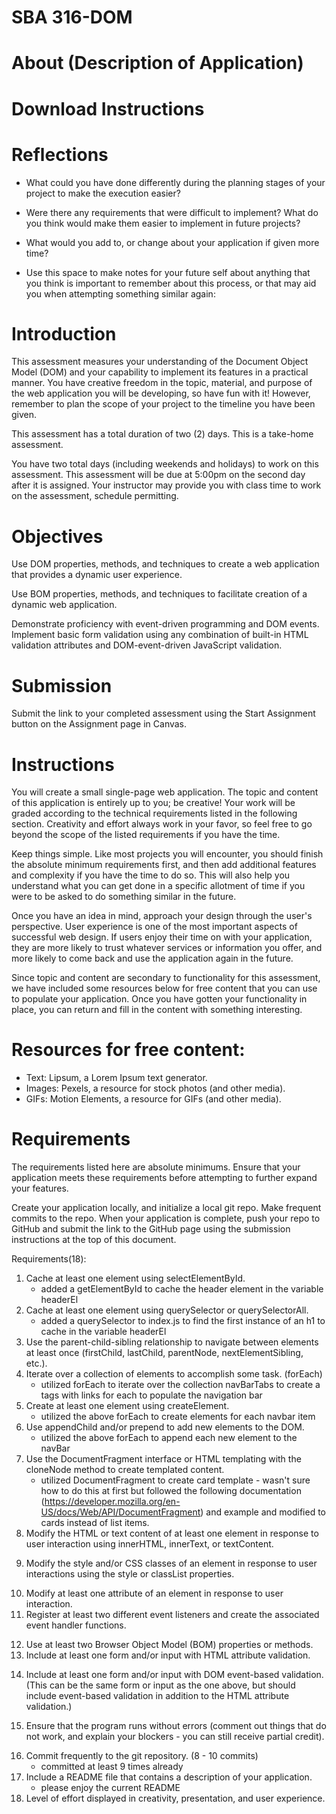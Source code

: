 # SBA 316-DOM

# About (Description of Application)



# Download Instructions 



# Reflections 
- What could you have done differently during the planning stages of your project to make the execution easier?

- Were there any requirements that were difficult to implement? What do you think would make them easier to implement in future projects?

- What would you add to, or change about your application if given more time?

- Use this space to make notes for your future self about anything that you think is important to remember about this process, or that may aid you when attempting something similar again:


<!-- Notes from the assignment  -->
# Introduction
This assessment measures your understanding of the Document Object Model (DOM) and your capability to implement its features in a practical manner. You have creative freedom in the topic, material, and purpose of the web application you will be developing, so have fun with it! However, remember to plan the scope of your project to the timeline you have been given.

This assessment has a total duration of two (2) days. This is a take-home assessment.

You have two total days (including weekends and holidays) to work on this assessment. This assessment will be due at 5:00pm on the second day after it is assigned. Your instructor may provide you with class time to work on the assessment, schedule permitting.

# Objectives
Use DOM properties, methods, and techniques to create a web application that provides a dynamic user experience.

Use BOM properties, methods, and techniques to facilitate creation of a dynamic web application.

Demonstrate proficiency with event-driven programming and DOM events.
Implement basic form validation using any combination of built-in HTML validation attributes and DOM-event-driven JavaScript validation.

# Submission
Submit the link to your completed assessment using the Start Assignment button on the Assignment page in Canvas.

# Instructions
You will create a small single-page web application. The topic and content of this application is entirely up to you; be creative!
Your work will be graded according to the technical requirements listed in the following section. Creativity and effort always work in your favor, so feel free to go beyond the scope of the listed requirements if you have the time.

Keep things simple. Like most projects you will encounter, you should finish the absolute minimum requirements first, and then add additional features and complexity if you have the time to do so. This will also help you understand what you can get done in a specific allotment of time if you were to be asked to do something similar in the future.

Once you have an idea in mind, approach your design through the user's perspective. User experience is one of the most important aspects of successful web design. If users enjoy their time on with your application, they are more likely to trust whatever services or information you offer, and more likely to come back and use the application again in the future.

Since topic and content are secondary to functionality for this assessment, we have included some resources below for free content that you can use to populate your application. Once you have gotten your functionality in place, you can return and fill in the content with something interesting.

# Resources for free content:
- Text: Lipsum, a Lorem Ipsum text generator.
- Images: Pexels, a resource for stock photos (and other media).
- GIFs: Motion Elements, a resource for GIFs (and other media).

# Requirements
The requirements listed here are absolute minimums. Ensure that your application meets these requirements before attempting to further expand your features.

Create your application locally, and initialize a local git repo. Make frequent commits to the repo. When your application is complete, push your repo to GitHub and submit the link to the GitHub page using the submission instructions at the top of this document.

Requirements(18): 

1. Cache at least one element using selectElementById.
    * added a getElementById to cache the header element in the variable headerEl 
2. Cache at least one element using querySelector or querySelectorAll.
    * added a querySelector to index.js to find the first instance of an h1 to cache in the variable headerEl
3. Use the parent-child-sibling relationship to navigate between elements at least once (firstChild, lastChild, parentNode, nextElementSibling, etc.).
4. Iterate over a collection of elements to accomplish some task. (forEach)
    * utilized forEach to iterate over the collection navBarTabs to create a tags with links for each to populate the navigation bar 
5. Create at least one element using createElement.
    * utilized the above forEach to create <a> elements for each navbar item 
6. Use appendChild and/or prepend to add new elements to the DOM.
    * utilized the above forEach to append each new <a> element to the navBar 
7. Use the DocumentFragment interface or HTML templating with the cloneNode method to create templated content. 
    * utilized DocumentFragment to create card template - wasn't sure how to do this at first but followed the following documentation (https://developer.mozilla.org/en-US/docs/Web/API/DocumentFragment) and example and modified to cards instead of list items. 
8. Modify the HTML or text content of at least one element in response to user interaction using innerHTML, innerText, or textContent.
<!-- on click/on submit for contact form, add an <h1> to the screen to replace the contact for that says "thank you for contacting us, we will get back to you soon!" -->
9. Modify the style and/or CSS classes of an element in response to user interactions using the style or classList properties.
<!-- update the nav bar to change color on click like we did in our lessons -->
10. Modify at least one attribute of an element in response to user interaction.
11. Register at least two different event listeners and create the associated event handler functions.
<!-- on click for the nav bar and on submit for the contact form  -->
12. Use at least two Browser Object Model (BOM) properties or methods.
13. Include at least one form and/or input with HTML attribute validation.
<!-- contact form - require name to be filled, require email to match email requirements -->
14. Include at least one form and/or input with DOM event-based validation. (This can be the same form or input as the one above, but should include event-based validation in addition to the HTML attribute validation.)
<!-- same as above - gotta dig deeper into this  -->
15. Ensure that the program runs without errors (comment out things that do not work, and explain your blockers - you can still receive partial credit).
<!-- so far so good - techically it is an MPA right now not and SBA but it is working  -->
16. Commit frequently to the git repository. (8 - 10 commits)
    * committed at least 9 times already 
17. Include a README file that contains a description of your application.
    * please enjoy the current README
18. Level of effort displayed in creativity, presentation, and user experience.
